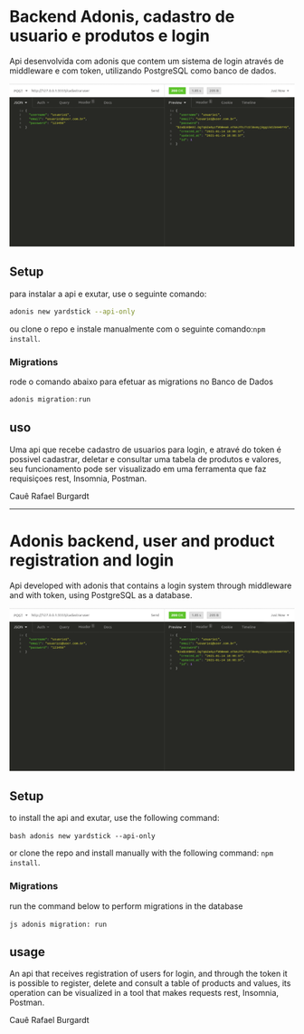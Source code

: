 # Backend Adonis, cadastro de usuario e produtos e login

Api desenvolvida com adonis que contem um sistema de login através de middleware e com token, utilizando PostgreSQL como banco de dados.

![](cadastrousuarioinsomnia.png)

## Setup

para instalar a api e exutar, use o seguinte comando:

```bash
adonis new yardstick --api-only
```

ou clone o repo e instale manualmente com o seguinte comando:`npm install`.


### Migrations

rode o comando abaixo para efetuar as migrations no Banco de Dados

```js
adonis migration:run
```

## uso

Uma api que recebe cadastro de usuarios para login, e atravé do token é possivel cadastrar, deletar e consultar uma tabela de produtos e valores, seu funcionamento pode ser visualizado em uma ferramenta  que faz requisiçoes rest, Insomnia, Postman.

Cauê Rafael Burgardt

--------------------------------------------------------------------------------------------------------------------------------------------------------------------

# Adonis backend, user and product registration and login

Api developed with adonis that contains a login system through middleware and with token, using PostgreSQL as a database.

![](cadastrousuarioinsomnia.png)

## Setup

to install the api and exutar, use the following command:

`` bash
adonis new yardstick --api-only
``

or clone the repo and install manually with the following command: `npm install`.


### Migrations

run the command below to perform migrations in the database

`` js
adonis migration: run
``

## usage

An api that receives registration of users for login, and through the token it is possible to register, delete and consult a table of products and values, its operation can be visualized in a tool that makes requests rest, Insomnia, Postman.

Cauê Rafael Burgardt

